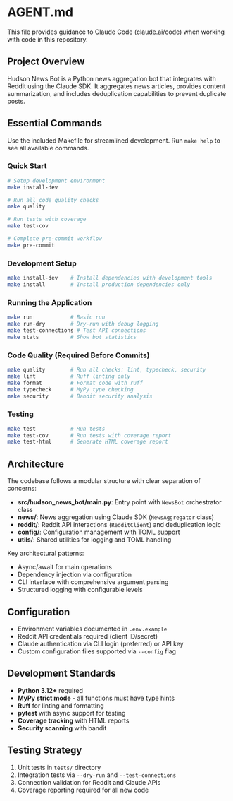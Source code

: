 # AGENT.md

This file provides guidance to Claude Code (claude.ai/code) when working with code in this repository.

## Project Overview

Hudson News Bot is a Python news aggregation bot that integrates with Reddit using the Claude SDK. It aggregates news articles, provides content summarization, and includes deduplication capabilities to prevent duplicate posts.

## Essential Commands

Use the included Makefile for streamlined development. Run `make help` to see all available commands.

### Quick Start
```bash
# Setup development environment
make install-dev

# Run all code quality checks
make quality

# Run tests with coverage
make test-cov

# Complete pre-commit workflow
make pre-commit
```

### Development Setup
```bash
make install-dev    # Install dependencies with development tools
make install        # Install production dependencies only
```

### Running the Application
```bash
make run            # Basic run
make run-dry        # Dry-run with debug logging
make test-connections # Test API connections
make stats          # Show bot statistics
```

### Code Quality (Required Before Commits)
```bash
make quality        # Run all checks: lint, typecheck, security
make lint           # Ruff linting only
make format         # Format code with ruff
make typecheck      # MyPy type checking
make security       # Bandit security analysis
```

### Testing
```bash
make test           # Run tests
make test-cov       # Run tests with coverage report
make test-html      # Generate HTML coverage report
```

## Architecture

The codebase follows a modular structure with clear separation of concerns:

- **src/hudson_news_bot/main.py**: Entry point with `NewsBot` orchestrator class
- **news/**: News aggregation using Claude SDK (`NewsAggregator` class)
- **reddit/**: Reddit API interactions (`RedditClient`) and deduplication logic
- **config/**: Configuration management with TOML support
- **utils/**: Shared utilities for logging and TOML handling

Key architectural patterns:
- Async/await for main operations
- Dependency injection via configuration
- CLI interface with comprehensive argument parsing
- Structured logging with configurable levels

## Configuration

- Environment variables documented in `.env.example`
- Reddit API credentials required (client ID/secret)
- Claude authentication via CLI login (preferred) or API key
- Custom configuration files supported via `--config` flag

## Development Standards

- **Python 3.12+** required
- **MyPy strict mode** - all functions must have type hints
- **Ruff** for linting and formatting
- **pytest** with async support for testing
- **Coverage tracking** with HTML reports
- **Security scanning** with bandit

## Testing Strategy

1. Unit tests in `tests/` directory
2. Integration tests via `--dry-run` and `--test-connections`
3. Connection validation for Reddit and Claude APIs
4. Coverage reporting required for all new code
